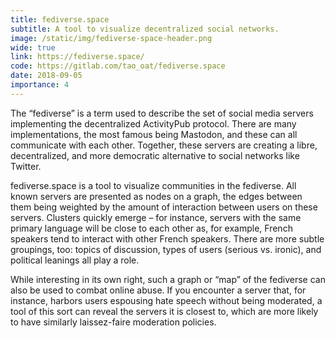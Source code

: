 ```yaml
---
title: fediverse.space
subtitle: A tool to visualize decentralized social networks.
image: /static/img/fediverse-space-header.png
wide: true
link: https://fediverse.space/
code: https://gitlab.com/tao_oat/fediverse.space
date: 2018-09-05
importance: 4
---
```


The “fediverse” is a term used to describe the set of social media servers implementing the decentralized ActivityPub protocol. There are many implementations, the most famous being Mastodon, and these can all communicate with each other. Together, these servers are creating a libre, decentralized, and more democratic alternative to social networks like Twitter.

fediverse.space is a tool to visualize communities in the fediverse. All known servers are presented as nodes on a graph, the edges between them being weighted by the amount of interaction between users on these servers. Clusters quickly emerge – for instance, servers with the same primary language will be close to each other as, for example, French speakers tend to interact with other French speakers. There are more subtle groupings, too: topics of discussion, types of users (serious vs. ironic), and political leanings all play a role.

While interesting in its own right, such a graph or “map” of the fediverse can also be used to combat online abuse. If you encounter a server that, for instance, harbors users espousing hate speech without being moderated, a tool of this sort can reveal the servers it is closest to, which are more likely to have similarly laissez-faire moderation policies.

